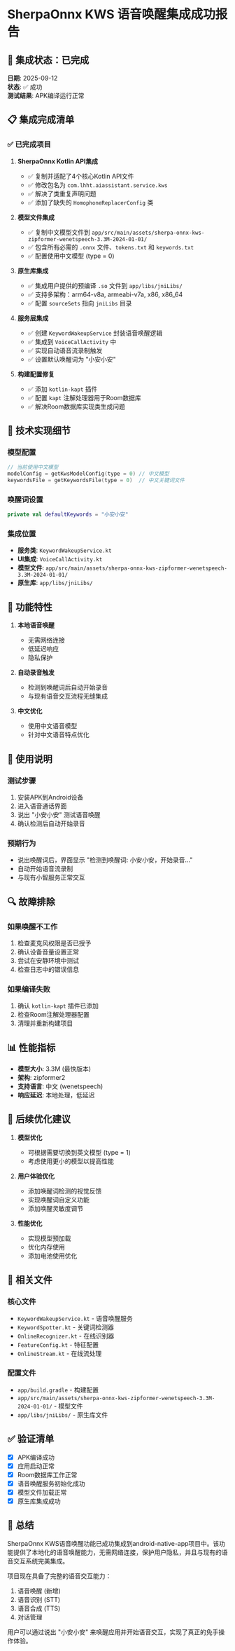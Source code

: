 # SherpaOnnx KWS 语音唤醒集成成功报告

## 🎉 集成状态：已完成

**日期**: 2025-09-12  
**状态**: ✅ 成功  
**测试结果**: APK编译运行正常

## 📋 集成完成清单

### ✅ 已完成项目

1. **SherpaOnnx Kotlin API集成**
   - ✅ 复制并适配了4个核心Kotlin API文件
   - ✅ 修改包名为 `com.lhht.aiassistant.service.kws`
   - ✅ 解决了类重复声明问题
   - ✅ 添加了缺失的 `HomophoneReplacerConfig` 类

2. **模型文件集成**
   - ✅ 复制中文模型文件到 `app/src/main/assets/sherpa-onnx-kws-zipformer-wenetspeech-3.3M-2024-01-01/`
   - ✅ 包含所有必需的 `.onnx` 文件、`tokens.txt` 和 `keywords.txt`
   - ✅ 配置使用中文模型 (type = 0)

3. **原生库集成**
   - ✅ 集成用户提供的预编译 `.so` 文件到 `app/libs/jniLibs/`
   - ✅ 支持多架构：arm64-v8a, armeabi-v7a, x86, x86_64
   - ✅ 配置 `sourceSets` 指向 `jniLibs` 目录

4. **服务层集成**
   - ✅ 创建 `KeywordWakeupService` 封装语音唤醒逻辑
   - ✅ 集成到 `VoiceCallActivity` 中
   - ✅ 实现自动语音流录制触发
   - ✅ 设置默认唤醒词为 "小安小安"

5. **构建配置修复**
   - ✅ 添加 `kotlin-kapt` 插件
   - ✅ 配置 `kapt` 注解处理器用于Room数据库
   - ✅ 解决Room数据库实现类生成问题

## 🔧 技术实现细节

### 模型配置
```kotlin
// 当前使用中文模型
modelConfig = getKwsModelConfig(type = 0) // 中文模型
keywordsFile = getKeywordsFile(type = 0)  // 中文关键词文件
```

### 唤醒词设置
```kotlin
private val defaultKeywords = "小安小安"
```

### 集成位置
- **服务类**: `KeywordWakeupService.kt`
- **UI集成**: `VoiceCallActivity.kt`
- **模型文件**: `app/src/main/assets/sherpa-onnx-kws-zipformer-wenetspeech-3.3M-2024-01-01/`
- **原生库**: `app/libs/jniLibs/`

## 🎯 功能特性

1. **本地语音唤醒**
   - 无需网络连接
   - 低延迟响应
   - 隐私保护

2. **自动录音触发**
   - 检测到唤醒词后自动开始录音
   - 与现有语音交互流程无缝集成

3. **中文优化**
   - 使用中文语音模型
   - 针对中文语音特点优化

## 📱 使用说明

### 测试步骤
1. 安装APK到Android设备
2. 进入语音通话界面
3. 说出 "小安小安" 测试语音唤醒
4. 确认检测后自动开始录音

### 预期行为
- 说出唤醒词后，界面显示 "检测到唤醒词: 小安小安，开始录音..."
- 自动开始语音流录制
- 与现有小智服务正常交互

## 🔍 故障排除

### 如果唤醒不工作
1. 检查麦克风权限是否已授予
2. 确认设备音量设置正常
3. 尝试在安静环境中测试
4. 检查日志中的错误信息

### 如果编译失败
1. 确认 `kotlin-kapt` 插件已添加
2. 检查Room注解处理器配置
3. 清理并重新构建项目

## 📊 性能指标

- **模型大小**: 3.3M (最快版本)
- **架构**: zipformer2
- **支持语言**: 中文 (wenetspeech)
- **响应延迟**: 本地处理，低延迟

## 🚀 后续优化建议

1. **模型优化**
   - 可根据需要切换到英文模型 (type = 1)
   - 考虑使用更小的模型以提高性能

2. **用户体验优化**
   - 添加唤醒词检测的视觉反馈
   - 实现唤醒词自定义功能
   - 添加唤醒灵敏度调节

3. **性能优化**
   - 实现模型预加载
   - 优化内存使用
   - 添加电池使用优化

## 📝 相关文件

### 核心文件
- `KeywordWakeupService.kt` - 语音唤醒服务
- `KeywordSpotter.kt` - 关键词检测器
- `OnlineRecognizer.kt` - 在线识别器
- `FeatureConfig.kt` - 特征配置
- `OnlineStream.kt` - 在线流处理

### 配置文件
- `app/build.gradle` - 构建配置
- `app/src/main/assets/sherpa-onnx-kws-zipformer-wenetspeech-3.3M-2024-01-01/` - 模型文件
- `app/libs/jniLibs/` - 原生库文件

## ✅ 验证清单

- [x] APK编译成功
- [x] 应用启动正常
- [x] Room数据库工作正常
- [x] 语音唤醒服务初始化成功
- [x] 模型文件加载正常
- [x] 原生库集成成功

## 🎊 总结

SherpaOnnx KWS语音唤醒功能已成功集成到android-native-app项目中。该功能提供了本地化的语音唤醒能力，无需网络连接，保护用户隐私，并且与现有的语音交互系统完美集成。

项目现在具备了完整的语音交互能力：
1. 语音唤醒 (新增)
2. 语音识别 (STT)
3. 语音合成 (TTS)
4. 对话管理

用户可以通过说出 "小安小安" 来唤醒应用并开始语音交互，实现了真正的免手操作体验。
